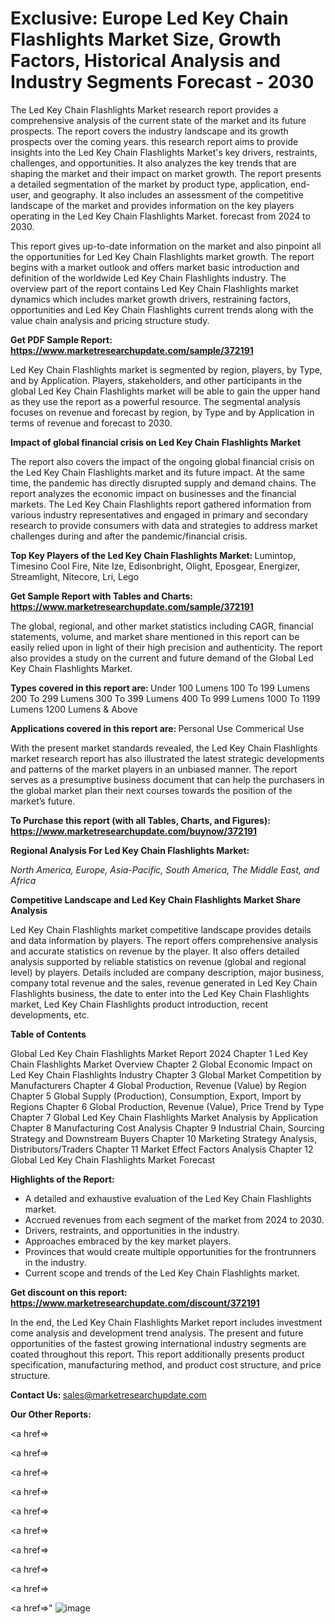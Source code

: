 # Exclusive: Europe Led Key Chain Flashlights Market Size, Growth Factors, Historical Analysis and Industry Segments Forecast - 2030

The Led Key Chain Flashlights Market research report provides a comprehensive analysis of the current state of the market and its future prospects. The report covers the industry landscape and its growth prospects over the coming years. this research report aims to provide insights into the Led Key Chain Flashlights Market's key drivers, restraints, challenges, and opportunities. It also analyzes the key trends that are shaping the market and their impact on market growth. The report presents a detailed segmentation of the market by product type, application, end-user, and geography. It also includes an assessment of the competitive landscape of the market and provides information on the key players operating in the Led Key Chain Flashlights Market. forecast from 2024 to 2030.

This report gives up-to-date information on the market and also pinpoint all the opportunities for Led Key Chain Flashlights market growth. The report begins with a market outlook and offers market basic introduction and definition of the worldwide Led Key Chain Flashlights industry. The overview part of the report contains Led Key Chain Flashlights market dynamics which includes market growth drivers, restraining factors, opportunities and Led Key Chain Flashlights current trends along with the value chain analysis and pricing structure study.

<strong><b>Get PDF Sample Report: <a href=https://www.marketresearchupdate.com/sample/372191>https://www.marketresearchupdate.com/sample/372191</a></b></strong>

Led Key Chain Flashlights market is segmented by region, players, by Type, and by Application. Players, stakeholders, and other participants in the global Led Key Chain Flashlights market will be able to gain the upper hand as they use the report as a powerful resource. The segmental analysis focuses on revenue and forecast by region, by Type and by Application in terms of revenue and forecast to 2030.

<strong><b>Impact of global financial crisis on Led Key Chain Flashlights Market</b></strong>

The report also covers the impact of the ongoing global financial crisis on the Led Key Chain Flashlights market and its future impact. At the same time, the pandemic has directly disrupted supply and demand chains. The report analyzes the economic impact on businesses and the financial markets. The Led Key Chain Flashlights report gathered information from various industry representatives and engaged in primary and secondary research to provide consumers with data and strategies to address market challenges during and after the pandemic/financial crisis.

<strong><b>Top Key Players of the Led Key Chain Flashlights Market:
</b></strong>Lumintop, Timesino Cool Fire, Nite Ize, Edisonbright, Olight, Eposgear, Energizer, Streamlight, Nitecore, Lri, Lego<strong><b>
</b></strong>

<strong><b>Get Sample Report with Tables and Charts: <a href=https://www.marketresearchupdate.com/sample/372191>https://www.marketresearchupdate.com/sample/372191</a></b></strong>

The global, regional, and other market statistics including CAGR, financial statements, volume, and market share mentioned in this report can be easily relied upon in light of their high precision and authenticity. The report also provides a study on the current and future demand of the Global Led Key Chain Flashlights Market.

<strong><b>Types covered in this report are:
</b></strong>Under 100 Lumens
100 To 199 Lumens
200 To 299 Lumens
300 To 399 Lumens
400 To 999 Lumens
1000 To 1199 Lumens
1200 Lumens & Above<strong><b>
</b></strong>

<strong><b>Applications covered in this report are:
</b></strong>Personal Use
Commerical Use<strong><b>
</b></strong>

With the present market standards revealed, the Led Key Chain Flashlights market research report has also illustrated the latest strategic developments and patterns of the market players in an unbiased manner. The report serves as a presumptive business document that can help the purchasers in the global market plan their next courses towards the position of the market’s future.

<strong><b>To Purchase this report (with all Tables, Charts, and Figures): <a href=https://www.marketresearchupdate.com/buynow/372191>https://www.marketresearchupdate.com/buynow/372191</a></b></strong>

<strong><b>Regional Analysis For Led Key Chain Flashlights Market:</b></strong>

<em><i>North America, Europe, Asia-Pacific, South America, The Middle East, and Africa</i></em>

<strong><b>Competitive Landscape and Led Key Chain Flashlights Market Share Analysis</b></strong>

Led Key Chain Flashlights market competitive landscape provides details and data information by players. The report offers comprehensive analysis and accurate statistics on revenue by the player. It also offers detailed analysis supported by reliable statistics on revenue (global and regional level) by players. Details included are company description, major business, company total revenue and the sales, revenue generated in Led Key Chain Flashlights business, the date to enter into the Led Key Chain Flashlights market, Led Key Chain Flashlights product introduction, recent developments, etc.

<strong><b>Table of Contents</b></strong>

Global Led Key Chain Flashlights Market Report 2024
Chapter 1 Led Key Chain Flashlights Market Overview
Chapter 2 Global Economic Impact on Led Key Chain Flashlights Industry
Chapter 3 Global Market Competition by Manufacturers
Chapter 4 Global Production, Revenue (Value) by Region
Chapter 5 Global Supply (Production), Consumption, Export, Import by Regions
Chapter 6 Global Production, Revenue (Value), Price Trend by Type
Chapter 7 Global Led Key Chain Flashlights Market Analysis by Application
Chapter 8 Manufacturing Cost Analysis
Chapter 9 Industrial Chain, Sourcing Strategy and Downstream Buyers
Chapter 10 Marketing Strategy Analysis, Distributors/Traders
Chapter 11 Market Effect Factors Analysis
Chapter 12 Global Led Key Chain Flashlights Market Forecast

<strong><b>Highlights of the Report:</b></strong>

- A detailed and exhaustive evaluation of the Led Key Chain Flashlights market.
- Accrued revenues from each segment of the market from 2024 to 2030.
- Drivers, restraints, and opportunities in the industry.
- Approaches embraced by the key market players.
- Provinces that would create multiple opportunities for the frontrunners in the industry.
- Current scope and trends of the Led Key Chain Flashlights market.

<strong><b>Get discount on this report: <a href=https://www.marketresearchupdate.com/discount/372191>https://www.marketresearchupdate.com/discount/372191</a></b></strong>

In the end, the Led Key Chain Flashlights Market report includes investment come analysis and development trend analysis. The present and future opportunities of the fastest growing international industry segments are coated throughout this report. This report additionally presents product specification, manufacturing method, and product cost structure, and price structure.

<strong><b>Contact Us:
</b></strong>sales@marketresearchupdate.com

<strong>Our Other Reports:</strong>

<a href=></a>

<a href=></a>

<a href=></a>

<a href=></a>

<a href=></a>

<a href=></a>

<a href=></a>

<a href=></a>

<a href=></a>

<a href=></a>"
![image](https://github.com/Gayatrikarjule/Market-Analysis-360/assets/97346546/f2cd35cc-1d62-4e84-8f6a-680459f5a1fd)
